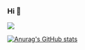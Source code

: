 ### Hi 👋


<img src="https://coursework.vschool.io/content/images/size/w2000/2017/12/Image-result-for-node-modules-photo-banner.png">

[![Anurag's GitHub stats](https://github-readme-stats.vercel.app/api?username=jtourisNS&count_private=true&show_icons=true&theme=merko)](https://github.com/anuraghazra/github-readme-stats)

